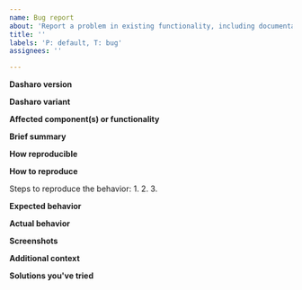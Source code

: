 ```yaml
---
name: Bug report
about: 'Report a problem in existing functionality, including documentation and infrastructure.'
title: ''
labels: 'P: default, T: bug'
assignees: ''

---
```



**Dasharo version**
<!--(The version of Dasharo you're using (e.g., `v0.2.0`), or coreboot and edk2 commit hashes if built from an untagged revision)-->


**Dasharo variant**
<!--(The variant of Dasharo you're using (e.g., `Workstation`))-->


**Affected component(s) or functionality**
<!--(The component or functionality of Dasharo that is not working as expected.)-->


**Brief summary**
<!--(A clear and concise summary of the bug.)-->


**How reproducible**
<!--(At what rate does the bug occur when the steps to reproduce are performed?)-->


**How to reproduce**

Steps to reproduce the behavior:
1. 
2. 
3. 

**Expected behavior**
<!--(A clear and concise description of what you expected to happen.)-->


**Actual behavior**
<!--(What actually happened instead of what you expected to happen.)-->


**Screenshots**
<!--(If applicable, add screenshots to help explain your problem.)-->


**Additional context**
<!--(Add any other context about the problem here.)-->


**Solutions you've tried**
<!--(If applicable, any solutions or workarounds you've already tried.)-->


